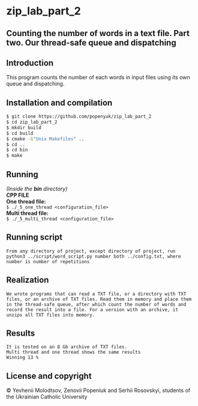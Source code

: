 # zip_lab_part_2

## Counting the number of words in a text file. Part two. Our thread-safe queue and dispatching
## Introduction
This program counts the number of each words in input files using its own queue and dispatching.

## Installation and compilation
  ```bash
  $ git clone https://github.com/popenyuk/zip_lab_part_2
  $ cd zip_lab_part_2
  $ mkdir build
  $ cd build
  $ cmake -G"Unix Makefiles" ..
  $ cd ..
  $ cd bin
  $ make
  ```
  
## Running
  <i>(Inside the <b>bin</b> directory)</i><br>
  <b>CPP FILE</b><br>
  <b>One thread file:</b><br>
    ```
    $ ./_5_one_thread <configuration_file>
    ```<br>
  <b>Multi thread file:</b><br>
    ```
    $ ./_5_multi_thread <configuration_file>
    ```<br>
	
## Running script
   	From any directory of project, except directory of project, run
	python3 ../script/word_script.py number both ../config.txt, where number is number of repetitions

## Realization
	We wrote programs that can read a TXT file, or a directory with TXT files, or an archive of TXT files. Read them in memory and place them in the thread-safe queue, after which count the number of words and record the result into a file. For a version with an archive, it unzips all TXT files into memory.
	
## Results
	It is tested on an 8 Gb archive of TXT files.
	Multi thread and one thread shows the same results
	Winning 13 %
  


## License and copyright
© Yevhenii Molodtsov, Zenovii Popeniuk and Serhii Rosovskyi, students of the Ukrainian Catholic University


